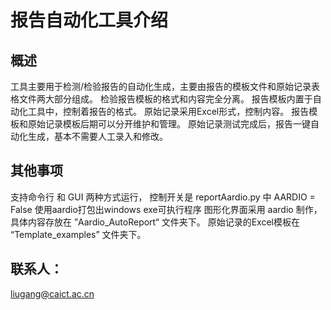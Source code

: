 # 报告自动化工具介绍
## 概述
工具主要用于检测/检验报告的自动化生成，主要由报告的模板文件和原始记录表格文件两大部分组成。
检验报告模板的格式和内容完全分离。
报告模板内置于自动化工具中，控制着报告的格式。
原始记录采用Excel形式，控制内容。
报告模板和原始记录模板后期可以分开维护和管理。
原始记录测试完成后，报告一键自动化生成，基本不需要人工录入和修改。

## 其他事项
支持命令行 和 GUI 两种方式运行， 控制开关是 reportAardio.py 中 AARDIO = False 使用aardio打包出windows exe可执行程序
图形化界面采用 aardio 制作，具体内容存放在 ”Aardio_AutoReport“ 文件夹下。
原始记录的Excel模板在 “Template_examples” 文件夹下。 

## 联系人：
liugang@caict.ac.cn


